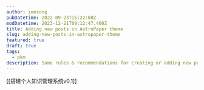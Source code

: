 ```yaml
---
author: imesong
pubDatetime: 2022-09-23T15:22:00Z
modDatetime: 2023-12-21T09:12:47.400Z
title: Adding new posts in AstroPaper theme
slug: adding-new-posts-in-astropaper-theme
featured: true
draft: true
tags:
  - pkm
description: Some rules & recommendations for creating or adding new posts using AstroPaper theme.
---
```


[[搭建个人知识管理系统v0.1]]
